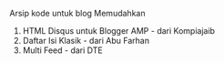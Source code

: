 Arsip kode untuk blog Memudahkan
<ol>
 <li>HTML Disqus untuk Blogger AMP - dari Kompiajaib</li>
 <li>Daftar Isi Klasik - dari Abu Farhan</li>
 <li>Multi Feed - dari DTE</li>
<ol>

